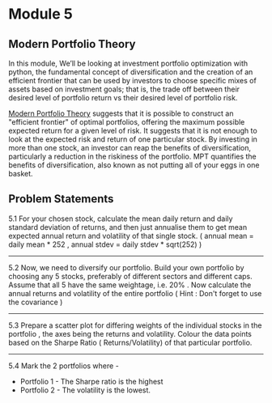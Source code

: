 # Module 5 

## Modern Portfolio Theory

In this module, We’ll be looking at investment portfolio optimization with python, the
fundamental concept of diversification and the creation of an efficient frontier that can be used by investors to choose
specific mixes of assets based on investment goals; that is, the trade off between their desired level of portfolio
return vs their desired level of portfolio risk.

[Modern Portfolio Theory](https://www.investopedia.com/terms/m/modernportfoliotheory.asp) suggests that it is possible to construct an "efficient frontier" of optimal portfolios,
offering the maximum possible expected return for a given level of risk. It suggests that it is not enough to look at
the expected risk and return of one particular stock. By investing in more than one stock, an investor can reap the
benefits of diversification, particularly a reduction in the riskiness of the portfolio. MPT quantifies the benefits of
diversification, also known as not putting all of your eggs in one basket.

## Problem Statements

5.1 For your chosen stock, calculate the mean daily return and daily standard deviation of returns, and then just annualise them to get mean expected annual return and volatility of that single stock. ( annual mean = daily mean * 252 , annual stdev = daily stdev * sqrt(252) )

---

5.2 Now, we need to diversify our portfolio. Build your own portfolio by choosing any 5 stocks, preferably of different sectors and different caps. Assume that all 5 have the same weightage, i.e. 20% . Now calculate the annual returns and volatility of the entire portfolio ( Hint : Don't forget to use the covariance )

---

5.3 Prepare a scatter plot for differing weights of the individual stocks in the portfolio , the axes being the returns and volatility. Colour the data points based on the Sharpe Ratio ( Returns/Volatility) of that particular portfolio.

---

5.4 Mark the 2 portfolios where -
- Portfolio 1 - The Sharpe ratio is the highest 
- Portfolio 2 - The volatility is the lowest.